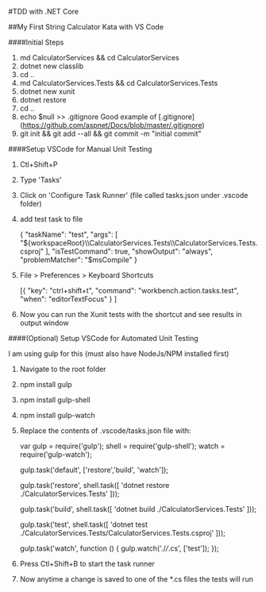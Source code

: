 #TDD with .NET Core

##My First String Calculator Kata with VS Code

####Initial Steps

1. md CalculatorServices && cd CalculatorServices
2. dotnet new classlib
3. cd ..
4. md CalculatorServices.Tests && cd CalculatorServices.Tests
5. dotnet new xunit
6. dotnet restore
7. cd ..
8. echo $null >> .gitignore
   Good example of [.gitignore] (https://github.com/aspnet/Docs/blob/master/.gitignore)
9. git init && git add --all && git commit -m "initial commit"

####Setup VSCode for Manual Unit Testing

1. Ctl+Shift+P
2. Type 'Tasks'
3. Click on 'Configure Task Runner' (file called tasks.json under .vscode folder)
4. add test task to file

    {
        "taskName": "test",
        "args": [
            "${workspaceRoot}\\CalculatorServices.Tests\\CalculatorServices.Tests.csproj"
        ],
        "isTestCommand": true,
        "showOutput": "always",
        "problemMatcher": "$msCompile"
    }

5. File > Preferences > Keyboard Shortcuts

    [{
        "key": "ctrl+shift+t",
        "command": "workbench.action.tasks.test",
        "when": "editorTextFocus"
    }
    ]

6. Now you can run the Xunit tests with the shortcut and see results in output window

####(Optional) Setup VSCode for Automated Unit Testing

I am using gulp for this (must also have NodeJs/NPM installed first)

1. Navigate to the root folder
2. npm install gulp
3. npm install gulp-shell
4. npm install gulp-watch
5. Replace the contents of .vscode/tasks.json file with:

    var gulp = require('gulp');
    shell = require('gulp-shell');
    watch = require('gulp-watch');

    gulp.task('default', ['restore','build', 'watch']);

    gulp.task('restore', shell.task([
      'dotnet restore ./CalculatorServices.Tests'
    ]));

    gulp.task('build', shell.task([
      'dotnet build ./CalculatorServices.Tests'
    ]));

    gulp.task('test', shell.task([
      'dotnet test ./CalculatorServices.Tests/CalculatorServices.Tests.csproj'
    ]));

    gulp.task('watch', function () {
      gulp.watch('./*/*.cs', ['test']);
    });

6. Press Ctl+Shift+B to start the task runner
7. Now anytime a change is saved to one of the *.cs files the tests will run